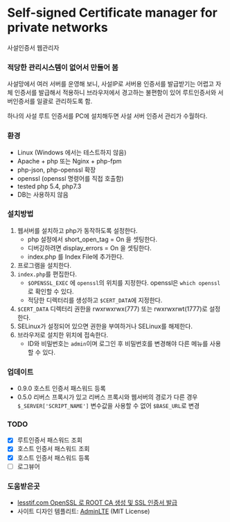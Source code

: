 # Self-signed Certificate manager for private networks

사설인증서 웹관리자

### 적당한 관리시스템이 없어서 만들어 봄

사설망에서 여러 서버를 운영해 보니,
사설IP로 서버용 인증서를 발급받기는 어렵고
자체 인증서를 발급해서 적용하니 브라우저에서 경고하는 불편함이 있어
루트인증서와 서버인증서를 일괄로 관리하도록 함.

하나의 사설 루트 인증서를 PC에 설치해두면 사설 서버 인증서 관리가 수월하다.

### 환경

* Linux (Windows 에서는 테스트하지 않음)
* Apache + php 또는 Nginx + php-fpm
* php-json, php-openssl 확장
* openssl (openssl 명령어를 직접 호출함)
* tested php 5.4, php7.3
* DB는 사용하지 않음

### 설치방법

1. 웹서버를 설치하고 php가 동작하도록 설정한다.
   * php 설정에서 short_open_tag = On 을 셋팅한다.
   * 디버깅하려면 display_errors = On 을 셋팅한다.
   * index.php 를 Index File에 추가한다.
2. 프로그램을 설치한다.
3. `index.php`를 편집한다.
   * `$OPENSSL_EXEC` 에 `openssl`의 위치를 지정한다. openssl은 `which openssl`로 확인할 수 있다.
   * 적당한 디렉터리를 생성하고 `$CERT_DATA`에 지정한다.
4. `$CERT_DATA` 디렉터리 권한을 rwxrwxrwx(777) 또는 rwxrwxrwt(1777)로 설정한다.
5. SELinux가 설정되어 있으면 권한을 부여하거나 SELinux를 해제한다.
6. 브라우저로 설치한 위치에 접속한다.
    * ID와 비밀번호는 `admin`이며 로그인 후 비밀번호를 변경해야 다른 메뉴를 사용할 수 있다.

### 업데이트

* 0.9.0 호스트 인증서 패스워드 등록 
* 0.5.0 리버스 프록시가 있고 리버스 프록시와 웹서버의 경로가 다른 경우 `$_SERVER['SCRIPT_NAME']` 변수값을 사용할 수 없어 `$BASE_URL`로 변경


### TODO

- [x] 루트인증서 패스워드 조회
- [x] 호스트 인증서 패스워드 조회
- [x] 호스트 인증서 패스워드 등록
- [ ] 로그뷰어

### 도움받은곳

* [lesstif.com OpenSSL 로 ROOT CA 생성 및 SSL 인증서 발급](https://www.lesstif.com/pages/viewpage.action?pageId=6979614)
* 사이트 디자인 템플리트: [AdminLTE](https://adminlte.io/) (MIT License)

